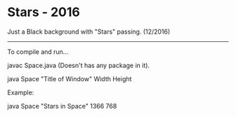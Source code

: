 # Stars - 2016
Just a Black background with "Stars" passing. (12/2016)

 - - - - - - - - - - - - - - - - - - - - - - - - - - - - - - - - - - -
 
  To compile and run...
 
 javac Space.java (Doesn't has any package in it).
 
 java Space "Title of Window" Width Height
 
 Example:
 
 java Space "Stars in Space" 1366 768
